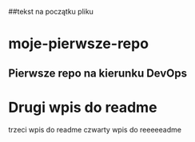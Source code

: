 ##tekst na początku pliku
# moje-pierwsze-repo
## Pierwsze repo na kierunku DevOps
# Drugi wpis do readme
trzeci wpis do readme
czwarty wpis do reeeeeadme

